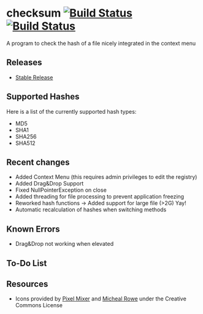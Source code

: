 checksum [![Build Status](https://travis-ci.org/victorheld/checksum.svg?branch=master)](https://travis-ci.org/victorheld/checksum) [![Build Status](http://80.60.83.220:8080/buildStatus/icon?job=checksum)](http://80.60.83.220:8080/job/checksum/)
========

A program to check the hash of a file nicely integrated in the context menu

## Releases ##
* [Stable Release](https://github.com/victorheld/checksum/releases/latest)

## Supported Hashes ##
Here is a list of the currently supported hash types:

* MD5
* SHA1
* SHA256
* SHA512

## Recent changes ##
* Added Context Menu (this requires admin privileges to edit the registry)
* Added Drag&Drop Support
* Fixed NullPointerException on close
* Added threading for file processing to prevent application freezing
* Reworked hash functions -> Added support for large file (>2G) Yay!
* Automatic recalculation of hashes when switching methods

## Known Errors ##
* Drag&Drop not working when elevated

## To-Do List ##

## Resources ##
* Icons provided by [Pixel Mixer](http://pixel-mixer.com) and [Micheal Rowe](http://stylicons.com/) under the Creative Commons License
